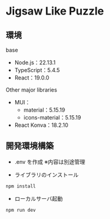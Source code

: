# Jigsaw Like Puzzle

## 環境
base
- Node.js：22.13.1
- TypeScript：5.4.5
- React：19.0.0

Other major libraries
- MUI：
  - material：5.15.19
  - icons-material：5.15.19
- React Konva：18.2.10

## 開発環境構築
- .env を作成
  ※内容は別途管理

- ライブラリのインストール
```bash
npm install
```

- ローカルサーバ起動
```bash
npm run dev
```
